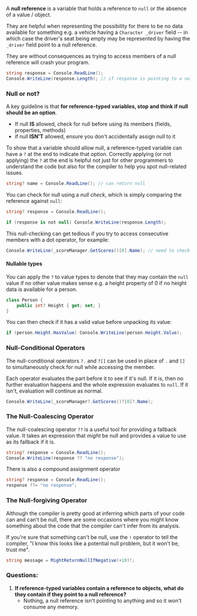 A **null reference** is a variable that holds a reference to `null` or the absence of a value / object.

They are helpful when representing the possibility for there to be no data available for something e.g. a vehicle having a `Character _driver` field -- in which case the driver's seat being empty may be represented by having the `_driver` field point to a null reference.

They are without consequences as trying to access members of a null reference will crash your program.
```cs
string response = Console.ReadLine();
Console.WriteLine(response.Length); // if response is pointing to a null reference, the program will crash when we access its Length field
```

### Null or not?
A key guideline is that **for reference-typed variables, stop and think if null should be an option**.
- If null **IS** allowed, check for null before using its members (fields, properties, methods)
- if null **ISN'T** allowed, ensure you don't accidentally assign null to it

To show that a variable should allow null, a reference-typed variable can have a `?` at the end to indicate that option. Correctly applying (or not applying) the `?` at the end is helpful not just for other programmers to understand the code but also for the compiler to help you spot null-related issues.
```cs
string? name = Console.ReadLine(); // can return null
```

You can check for null using a *null check*, which is simply comparing the reference against `null`:
```cs
string? response = Console.ReadLine();

if (response is not null) Console.WriteLine(response.Length);
```

This null-checking can get tedious if you try to access consecutive members with a dot operator, for example:
```cs
Console.WriteLine(_scoreManager.GetScores()[0].Name); // need to check if score manager and GetScores() and GetScores[0] are null
```

#### Nullable types
You can apply the `?` to value types to denote that they may contain the `null` value if no other value makes sense e.g. a height property of 0 if no height data is available for a person.

```cs
class Person {
	public int? Height { get; set; }
}
```

You can then check if it has a valid value before unpacking its value:

```cs
if (person.Height.HasValue) Console.WriteLine(person.Height.Value);
```

### Null-Conditional Operators
The null-conditional operators `?.` and `?[]` can be used in place of `.` and `[]` to simultaneously check for null while accessing the member.

Each operator evaluates the part before it to see if it's null. If it is, then no further evaluation happens and the whole expression evaluates to `null`. If it isn't, evaluation will continue as normal.

```cs
Console.WriteLine(_scoreManager?.GetScores()?[0]?.Name);
```

### The Null-Coalescing Operator
The null-coalescing operator `??` is a useful tool for providing a fallback value. It takes an expression that *might* be null and provides a value to use as its fallback if it is.

```cs
string? response = Console.ReadLine();
Console.WriteLine(response ?? "no response");
```

There is also a compound assignment operator
```cs
string? response = Console.ReadLine();
response ??= "no response";
```

### The Null-forgiving Operator
Although the compiler is pretty good at inferring which parts of your code can and can't be null, there are some occasions where you might know something about the code that the compiler can't infer from its analysis.

If you're sure that something can't be null, use the `!` operator to tell the compiler, "I know this looks like a potential null problem, but it won't be, trust me".
```cs
string message = MightReturnNullIfNegative(+10)!;
```

### Questions:
1. **If reference-typed variables contain a reference to objects, what do they contain if they point to a null reference?**
	- Nothing, a null reference isn't pointing to anything and so it won't consume any memory.